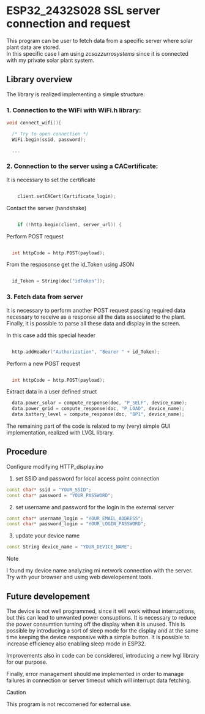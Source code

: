 # ESP32_2432S028 SSL server connection and request

This program can be user to fetch data from a specific server where solar plant data are stored.\
In this specific case I am using *zcsazzurrosystems* since it is connected with my private solar plant system.

## Library overview

The library is realized implementing a simple structure:
### 1. Connection to the WiFi with WiFi.h library:
```cpp
void connect_wifi(){

  /* Try to open connection */
  WiFi.begin(ssid, password);

  ...
```

### 2. Connection to the server using a CACertificate:  
It is necessary to set the certificate
```cpp

    client.setCACert(Certificate_login);

```
  
Contact the server (handshake)
```cpp

    if (!http.begin(client, server_url)) {

```
  
Perform POST request
```cpp

  int httpCode = http.POST(payload);

```
  
From the resposonse get the id_Token using JSON
```cpp

  id_Token = String(doc["idToken"]);

```
### 3. Fetch data from server 
It is necessary to perform another POST request passing required data necessary to receive as a response all the data associated to the plant. Finally, it is possible to parse all these data and display in the screen.

In this case add this special header
```cpp

  http.addHeader("Authorization", "Bearer " + id_Token);

```

Perform a new POST request
```cpp

  int httpCode = http.POST(payload);

```
Extract data in a user defined struct
```cpp
  data.power_solar = compute_response(doc, "P_SELF", device_name);
  data.power_grid = compute_response(doc, "P_LOAD", device_name);
  data.battery_level = compute_response(doc, "BP1", device_name);
```

The remaining part of the code is related to my (very) simple GUI implementation, realized with LVGL library.

## Procedure
Configure modifying HTTP_display.ino

1. set SSID and password for local access point connection
  
```cpp
const char* ssid = "YOUR_SSID";
const char* password = "YOUR_PASSWORD";
```
  
2. set username and password for the login in the external server

```cpp
const char* username_login = "YOUR_EMAIL_ADDRESS";
const char* password_login = "YOUR_LOGIN_PASSWORD";
  ```
  
3. update your device name

```cpp
const String device_name = "YOUR_DEVICE_NAME";
  ```

> [!NOTE]
> I found my device name analyzing mi network connection with the server. Try with your browser and using web developement tools.




## Future developement
The device is not well programmed, since it will work without interruptions, but this can lead to unwanted power consuptions. It is necessary to reduce the power consumtion turning off the display when it is unused. This is possible by introducing a sort of sleep mode for the display and at the same time keeping the device responsive with a simple button.
It is possible to increase efficiency also enabling sleep mode in ESP32. 

Improvements also in code can be considered, introducing a new lvgl library for our purpose.

Finally, error management should me implemented in order to manage failures in connection or server timeout which will interrupt data fetching.

>[!CAUTION]
>This program is not reccomened for external use.  
